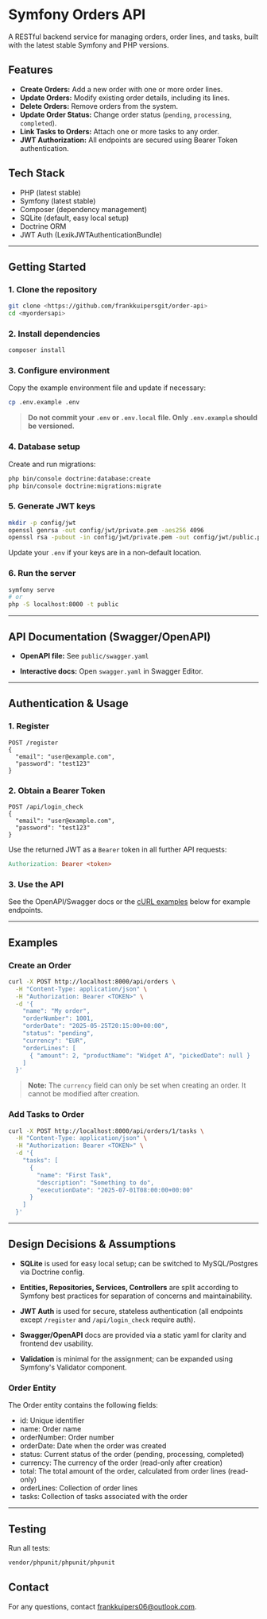 # Symfony Orders API

A RESTful backend service for managing orders, order lines, and tasks, built with the latest stable Symfony and PHP versions.

## Features

- **Create Orders:** Add a new order with one or more order lines.
- **Update Orders:** Modify existing order details, including its lines.
- **Delete Orders:** Remove orders from the system.
- **Update Order Status:** Change order status (`pending`, `processing`, `completed`).
- **Link Tasks to Orders:** Attach one or more tasks to any order.
- **JWT Authorization:** All endpoints are secured using Bearer Token authentication.

## Tech Stack

- PHP (latest stable)
- Symfony (latest stable)
- Composer (dependency management)
- SQLite (default, easy local setup)
- Doctrine ORM
- JWT Auth (LexikJWTAuthenticationBundle)

---

## Getting Started

### 1. Clone the repository

```bash
git clone <https://github.com/frankkuipersgit/order-api>
cd <myordersapi>
```

### 2\. Install dependencies

```bash
composer install
```

### 3\. Configure environment

Copy the example environment file and update if necessary:

```bash
cp .env.example .env
```

> **Do not commit your `.env` or `.env.local` file. Only `.env.example` should be versioned.**

### 4\. Database setup

Create and run migrations:

```bash
php bin/console doctrine:database:create
php bin/console doctrine:migrations:migrate
```

### 5\. Generate JWT keys

```bash
mkdir -p config/jwt
openssl genrsa -out config/jwt/private.pem -aes256 4096
openssl rsa -pubout -in config/jwt/private.pem -out config/jwt/public.pem
```

Update your `.env` if your keys are in a non-default location.

### 6\. Run the server

```bash
symfony serve
# or
php -S localhost:8000 -t public
```

---

## API Documentation (Swagger/OpenAPI)

- **OpenAPI file:** See `public/swagger.yaml`

- **Interactive docs:** Open `swagger.yaml` in Swagger Editor.

---

## Authentication & Usage

### 1\. Register

```http
POST /register
{
  "email": "user@example.com",
  "password": "test123"
}
```

### 2\. Obtain a Bearer Token

```http
POST /api/login_check
{
  "email": "user@example.com",
  "password": "test123"
}
```

Use the returned JWT as a `Bearer` token in all further API requests:

```makefile
Authorization: Bearer <token>
```

### 3\. Use the API

See the OpenAPI/Swagger docs or the [cURL examples](#examples) below for example endpoints.

---

## Examples

### Create an Order

```bash
curl -X POST http://localhost:8000/api/orders \
  -H "Content-Type: application/json" \
  -H "Authorization: Bearer <TOKEN>" \
  -d '{
    "name": "My order",
    "orderNumber": 1001,
    "orderDate": "2025-05-25T20:15:00+00:00",
    "status": "pending",
    "currency": "EUR",
    "orderLines": [
      { "amount": 2, "productName": "Widget A", "pickedDate": null }
    ]
  }'
```

> **Note:** The `currency` field can only be set when creating an order. It cannot be modified after creation.

### Add Tasks to Order

```bash
curl -X POST http://localhost:8000/api/orders/1/tasks \
  -H "Content-Type: application/json" \
  -H "Authorization: Bearer <TOKEN>" \
  -d '{
    "tasks": [
      {
        "name": "First Task",
        "description": "Something to do",
        "executionDate": "2025-07-01T08:00:00+00:00"
      }
    ]
  }'
```

---

## Design Decisions & Assumptions

- **SQLite** is used for easy local setup; can be switched to MySQL/Postgres via Doctrine config.

- **Entities, Repositories, Services, Controllers** are split according to Symfony best practices for separation of concerns and maintainability.

- **JWT Auth** is used for secure, stateless authentication (all endpoints except `/register` and `/api/login_check` require auth).

- **Swagger/OpenAPI** docs are provided via a static yaml for clarity and frontend dev usability.

- **Validation** is minimal for the assignment; can be expanded using Symfony's Validator component.

### Order Entity

The Order entity contains the following fields:

- id: Unique identifier
- name: Order name
- orderNumber: Order number
- orderDate: Date when the order was created
- status: Current status of the order (pending, processing, completed)
- currency: The currency of the order (read-only after creation)
- total: The total amount of the order, calculated from order lines (read-only)
- orderLines: Collection of order lines
- tasks: Collection of tasks associated with the order

---

## Testing

Run all tests:

```bash
vendor/phpunit/phpunit/phpunit
```

## Contact

For any questions, contact frankkuipers06@outlook.com.
